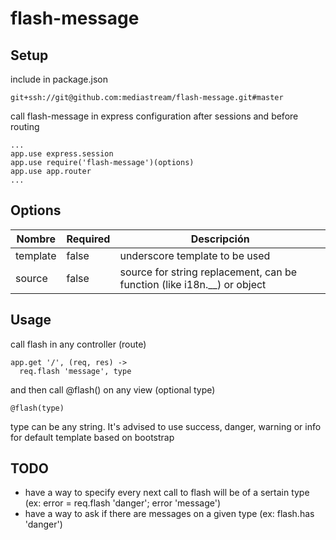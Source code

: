 flash-message
=============

## Setup ##

include in package.json
```
git+ssh://git@github.com:mediastream/flash-message.git#master
```

call flash-message in express configuration after sessions and before routing
```
...
app.use express.session
app.use require('flash-message')(options)
app.use app.router
...
```

## Options ##

| Nombre        | Required | Descripción                                                             |
| ------------- | -------- | ----------------------------------------------------------------------- |
| template      | false    | underscore template to be used                                          |
| source        | false    | source for string replacement, can be function (like i18n.__) or object |

## Usage ##

call flash in any controller (route)
```
app.get '/', (req, res) ->
  req.flash 'message', type
```
and then call @flash() on any view (optional type)
```
@flash(type)
```

type can be any string. It's advised to use success, danger, warning or info for default template based on bootstrap

## TODO ##

* have a way to specify every next call to flash will be of a sertain type (ex: error = req.flash 'danger'; error 'message')
* have a way to ask if there are messages on a given type (ex: flash.has 'danger')